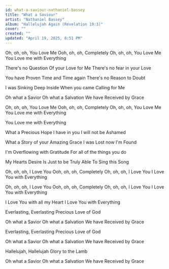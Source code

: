 ```yaml
---
id: what-a-saviour-nathaniel-bassey
title: "What a Saviour"
artist: "Nathaniel Bassey"
album: "Hallelujah Again (Revelation 19:3)"
cover: ""
created: ""
updated: "April 19, 2025, 8:51 PM"
---
```


Oh, oh, oh, You Love Me
Ooh, oh, oh, Completely
Oh, oh, oh, You Love Me
You Love me with Everything

There's no Question
Of your Love for Me
There's no fear in your Love

You have Proven Time and Time again
There's no Reason to Doubt

I was Sinking Deep Inside
When you came Calling for Me

Oh what a Savior
Oh what a Salvation
We have Received by Grace

Oh, oh, oh, You Love Me
Ooh, oh, oh, Completely
Oh, oh, oh, You Love Me
You Love me with Everything

You Love me with Everything

What a Precious 
Hope I have in you
I will not be Ashamed

What a Story of your Amazing Grace
I was Lost now I'm Found

I'm Overflowing with Gratitude
For all of the things you do

My Hearts Desire
Is Just to be Truly Able
To Sing this Song

Oh, oh, oh, I Love You
Ooh, oh, oh, Completely
Oh, oh, oh, I Love You
I Love You with Everything

Oh, oh, oh, I Love You
Ooh, oh, oh, Completely
Oh, oh, oh, I Love You
I Love You with Everything

I Love You with all my Heart
I Love You with Everything

Everlasting, Everlasting
Precious Love of God

Oh what a Savior
Oh what a Salvation
We have Received by Grace

Everlasting, Everlasting
Precious Love of God

Oh what a Savior
Oh what a Salvation
We have Received by Grace

Hallelujah, Hallelujah
Glory to the Lamb

Oh what a Savior
Oh what a Salvation
We have Received by Grace